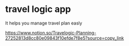 # travel logic app

It helps you manage travel plan easly


https://www.notion.so/Travelogic-Planning-27252813d8cc80e09843f10efde7f8e5?source=copy_link
